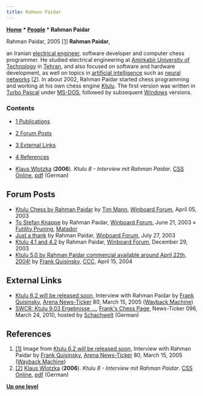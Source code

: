 ```yaml
---
title: Rahman Paidar
---
```

**[Home](Home "Home") \* [People](People "People") \* Rahman Paidar**



 [](File:RahmanPaidar.jpg) Rahman Paidar, 2005 <a id="cite-note-1" href="#cite-ref-1">[1]</a> 
**Rahman Paidar**,  

an Iranian [electrical engineer](https://en.wikipedia.org/wiki/Electrical_engineering), software developer and computer chess programmer.
He studied electrical engineering at [Amirkabir University of Technology](https://en.wikipedia.org/wiki/Amirkabir_University_of_Technology) in [Tehran](https://en.wikipedia.org/wiki/Tehran),
and also focused on software and hardware development, as well on topics in [artificial intelligence](Artificial_Intelligence "Artificial Intelligence") such as [neural networks](Neural_Networks "Neural Networks") <a id="cite-note-2" href="#cite-ref-2">[2]</a>.
In about 2002, Rahman Paidar started chess programming and working at his own chess engine [Ktulu](Ktulu "Ktulu").
The first version was written in [Turbo Pascal](Pascal#TurboPascal "Pascal") under [MS-DOS](MS-DOS "MS-DOS"), followed by subsequent [Windows](Windows "Windows") versions.



### Contents


* [1 Publications](#publications)
* [2 Forum Posts](#forum-posts)
* [3 External Links](#external-links)
* [4 References](#references)






* [Klaus Wlotzka](index.php?title=Klaus_Wlotzka&action=edit&redlink=1 "Klaus Wlotzka (page does not exist)") (**2006**). *Ktulu 8 - Interview mit Rahman Paidar*. [CSS Online](Computerschach_und_Spiele "Computerschach und Spiele"), [pdf](https://computerschach.de/Files/2006/CSS-Rangliste%20-%20Der%20Weltmeister%20im%20Blickpunkt.pdf) (German)


## Forum Posts


* [Ktulu Chess by Rahman Paidar](http://www.open-aurec.com/wbforum/viewtopic.php?f=18&t=42073) by [Tim Mann](Tim_Mann "Tim Mann"), [Winboard Forum](Computer_Chess_Forums "Computer Chess Forums"), April 05, 2003
* [To Stefan Knappe](http://www.open-aurec.com/wbforum/viewtopic.php?f=18&t=43088) by Rahman Paidar, [Winboard Forum](Computer_Chess_Forums "Computer Chess Forums"), June 21, 2003 » [Futility Pruning](Futility_Pruning "Futility Pruning"), [Matador](Matador "Matador")
* [Just a thank](http://www.open-aurec.com/wbforum/viewtopic.php?f=18&t=43534) by Rahman Paidar, [Winboard Forum](Computer_Chess_Forums "Computer Chess Forums"), July 27, 2003
* [Ktulu 4.1 and 4.2](http://www.open-aurec.com/wbforum/viewtopic.php?f=18&t=45801) by Rahman Paidar, [Winboard Forum](Computer_Chess_Forums "Computer Chess Forums"), December 29, 2003
* [Ktulu 5.0 by Rahman Paidar commercial available around April 22th, 2004!](https://www.stmintz.com/ccc/index.php?id=360209) by [Frank Quisinsky](Frank_Quisinsky "Frank Quisinsky"), [CCC](CCC "CCC"), April 15, 2004


## External Links


* [Ktulu 6.2 will be released soon](https://web.archive.org/web/20110611144445/http://www.playwitharena.com/?Newsticker:Archive_6), Interview with Rahman Paidar by [Frank Quisinsky](Frank_Quisinsky "Frank Quisinsky"), [Arena News-Ticker](Arena "Arena") 80, March 15, 2005 ([Wayback Machine](https://en.wikipedia.org/wiki/Wayback_Machine))
* [SWCR: Ktulu 9.03 Ergebnisse ...](https://www.schach-welt.de/schach/computerschach/news-ticker/archiv-seite-10), [Frank's Chess Page](Frank_Quisinsky "Frank Quisinsky"), News-Ticker 096, March 24, 2010, hosted by [Schachwelt](https://www.schach-welt.de/) (German)


## References


1. <a id="cite-ref-1" href="#cite-note-1">[1]</a> Image from [Ktulu 6.2 will be released soon](https://web.archive.org/web/20110611144445/http://www.playwitharena.com/?Newsticker:Archive_6), Interview with Rahman Paidar by [Frank Quisinsky](Frank_Quisinsky "Frank Quisinsky"), [Arena News-Ticker](Arena "Arena") 80, March 15, 2005 ([Wayback Machine](https://en.wikipedia.org/wiki/Wayback_Machine))
2. <a id="cite-ref-2" href="#cite-note-2">[2]</a> [Klaus Wlotzka](index.php?title=Klaus_Wlotzka&action=edit&redlink=1 "Klaus Wlotzka (page does not exist)") (**2006**). *Ktulu 8 - Interview mit Rahman Paidar*. [CSS Online](Computerschach_und_Spiele "Computerschach und Spiele"), [pdf](https://computerschach.de/Files/2006/CSS-Rangliste%20-%20Der%20Weltmeister%20im%20Blickpunkt.pdf) (German)

**[Up one level](People "People")**







 
